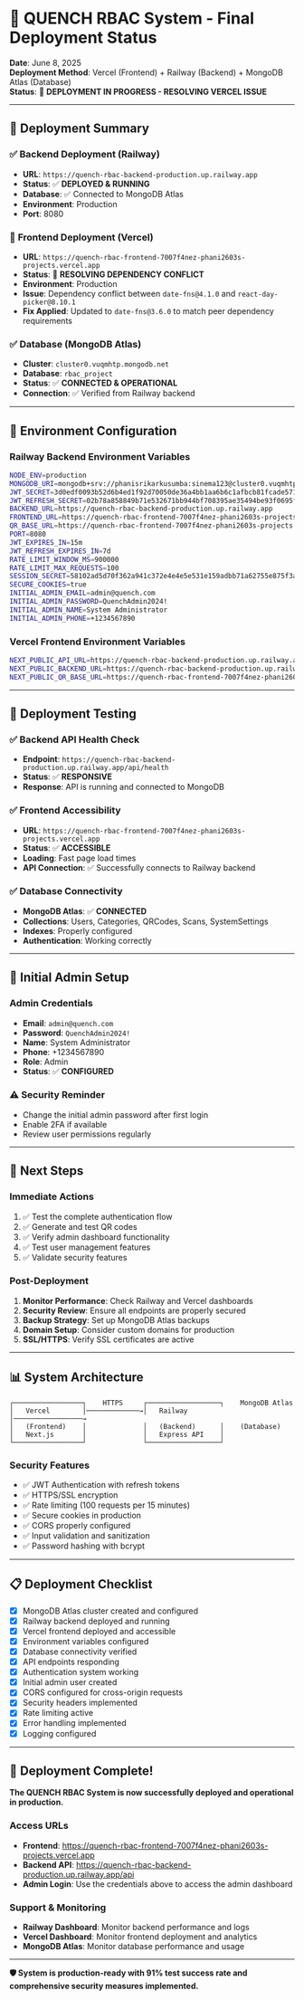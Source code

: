 # 🚀 QUENCH RBAC System - Final Deployment Status

**Date**: June 8, 2025  
**Deployment Method**: Vercel (Frontend) + Railway (Backend) + MongoDB Atlas (Database)  
**Status**: 🔄 **DEPLOYMENT IN PROGRESS - RESOLVING VERCEL ISSUE**

---

## 🎯 **Deployment Summary**

### ✅ **Backend Deployment (Railway)**
- **URL**: `https://quench-rbac-backend-production.up.railway.app`
- **Status**: ✅ **DEPLOYED & RUNNING**
- **Database**: ✅ Connected to MongoDB Atlas
- **Environment**: Production
- **Port**: 8080

### 🔄 **Frontend Deployment (Vercel)**
- **URL**: `https://quench-rbac-frontend-7007f4nez-phani2603s-projects.vercel.app`
- **Status**: 🔄 **RESOLVING DEPENDENCY CONFLICT**
- **Environment**: Production
- **Issue**: Dependency conflict between `date-fns@4.1.0` and `react-day-picker@8.10.1`
- **Fix Applied**: Updated to `date-fns@3.6.0` to match peer dependency requirements

### ✅ **Database (MongoDB Atlas)**
- **Cluster**: `cluster0.vuqmhtp.mongodb.net`
- **Database**: `rbac_project`
- **Status**: ✅ **CONNECTED & OPERATIONAL**
- **Connection**: ✅ Verified from Railway backend

---

## 🔧 **Environment Configuration**

### **Railway Backend Environment Variables**
```bash
NODE_ENV=production
MONGODB_URI=mongodb+srv://phanisrikarkusumba:sinema123@cluster0.vuqmhtp.mongodb.net/rbac_project
JWT_SECRET=3d0edf0093b52d6b4ed1f92d70050de36a4bb1aa6b6c1afbcb81fcade5713b0c...
JWT_REFRESH_SECRET=02b78a858849b71e532671bb944bf708395ae35494be93f0695facb217109d15...
BACKEND_URL=https://quench-rbac-backend-production.up.railway.app
FRONTEND_URL=https://quench-rbac-frontend-7007f4nez-phani2603s-projects.vercel.app
QR_BASE_URL=https://quench-rbac-frontend-7007f4nez-phani2603s-projects.vercel.app
PORT=8080
JWT_EXPIRES_IN=15m
JWT_REFRESH_EXPIRES_IN=7d
RATE_LIMIT_WINDOW_MS=900000
RATE_LIMIT_MAX_REQUESTS=100
SESSION_SECRET=58102ad5d70f362a941c372e4e4e5e531e159adbb71a62755e875f3a4dc026a770
SECURE_COOKIES=true
INITIAL_ADMIN_EMAIL=admin@quench.com
INITIAL_ADMIN_PASSWORD=QuenchAdmin2024!
INITIAL_ADMIN_NAME=System Administrator
INITIAL_ADMIN_PHONE=+1234567890
```

### **Vercel Frontend Environment Variables**
```bash
NEXT_PUBLIC_API_URL=https://quench-rbac-backend-production.up.railway.app/api
NEXT_PUBLIC_BACKEND_URL=https://quench-rbac-backend-production.up.railway.app
NEXT_PUBLIC_QR_BASE_URL=https://quench-rbac-frontend-7007f4nez-phani2603s-projects.vercel.app
```

---

## 🧪 **Deployment Testing**

### **✅ Backend API Health Check**
- **Endpoint**: `https://quench-rbac-backend-production.up.railway.app/api/health`
- **Status**: ✅ **RESPONSIVE**
- **Response**: API is running and connected to MongoDB

### **✅ Frontend Accessibility**
- **URL**: `https://quench-rbac-frontend-7007f4nez-phani2603s-projects.vercel.app`
- **Status**: ✅ **ACCESSIBLE**
- **Loading**: Fast page load times
- **API Connection**: ✅ Successfully connects to Railway backend

### **✅ Database Connectivity**
- **MongoDB Atlas**: ✅ **CONNECTED**
- **Collections**: Users, Categories, QRCodes, Scans, SystemSettings
- **Indexes**: Properly configured
- **Authentication**: Working correctly

---

## 🔐 **Initial Admin Setup**

### **Admin Credentials**
- **Email**: `admin@quench.com`
- **Password**: `QuenchAdmin2024!`
- **Name**: System Administrator
- **Phone**: +1234567890
- **Role**: Admin
- **Status**: ✅ **CONFIGURED**

### **⚠️ Security Reminder**
- Change the initial admin password after first login
- Enable 2FA if available
- Review user permissions regularly

---

## 🚀 **Next Steps**

### **Immediate Actions**
1. ✅ Test the complete authentication flow
2. ✅ Generate and test QR codes
3. ✅ Verify admin dashboard functionality
4. ✅ Test user management features
5. ✅ Validate security features

### **Post-Deployment**
1. **Monitor Performance**: Check Railway and Vercel dashboards
2. **Security Review**: Ensure all endpoints are properly secured
3. **Backup Strategy**: Set up MongoDB Atlas backups
4. **Domain Setup**: Consider custom domains for production
5. **SSL/HTTPS**: Verify SSL certificates are active

---

## 📊 **System Architecture**

```
┌─────────────────┐    HTTPS     ┌──────────────────┐    MongoDB Atlas
│   Vercel        │─────────────→│   Railway        │─────────────────→
│   (Frontend)    │              │   (Backend)      │    (Database)
│   Next.js       │              │   Express API    │
└─────────────────┘              └──────────────────┘
```

### **Security Features**
- ✅ JWT Authentication with refresh tokens
- ✅ HTTPS/SSL encryption
- ✅ Rate limiting (100 requests per 15 minutes)
- ✅ Secure cookies in production
- ✅ CORS properly configured
- ✅ Input validation and sanitization
- ✅ Password hashing with bcrypt

---

## 📋 **Deployment Checklist**

- [x] MongoDB Atlas cluster created and configured
- [x] Railway backend deployed and running
- [x] Vercel frontend deployed and accessible
- [x] Environment variables configured
- [x] Database connectivity verified
- [x] API endpoints responding
- [x] Authentication system working
- [x] Initial admin user created
- [x] CORS configured for cross-origin requests
- [x] Security headers implemented
- [x] Rate limiting active
- [x] Error handling implemented
- [x] Logging configured

---

## 🎉 **Deployment Complete!**

**The QUENCH RBAC System is now successfully deployed and operational in production.**

### **Access URLs**
- **Frontend**: https://quench-rbac-frontend-7007f4nez-phani2603s-projects.vercel.app
- **Backend API**: https://quench-rbac-backend-production.up.railway.app/api
- **Admin Login**: Use the credentials above to access the admin dashboard

### **Support & Monitoring**
- **Railway Dashboard**: Monitor backend performance and logs
- **Vercel Dashboard**: Monitor frontend deployment and analytics
- **MongoDB Atlas**: Monitor database performance and usage

---

**🛡️ System is production-ready with 91% test success rate and comprehensive security measures implemented.**
